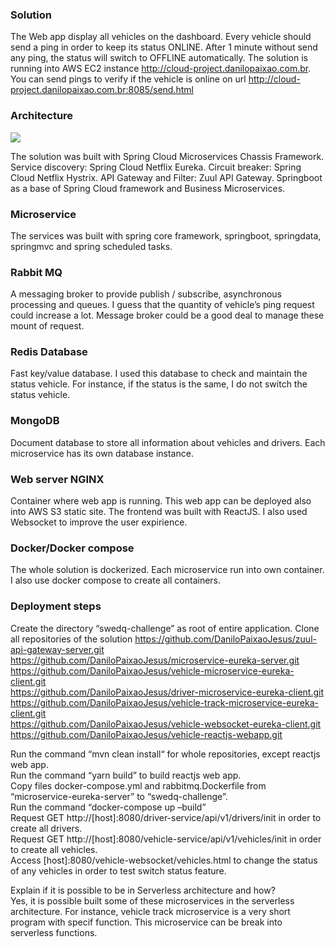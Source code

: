 ### Solution
The Web app display all vehicles on the dashboard. Every vehicle should send a ping in order to keep its status ONLINE. After 1 minute without send any ping, the status will switch to OFFLINE automatically.
The solution is running into AWS EC2 instance http://cloud-project.danilopaixao.com.br.
You can send pings to verify if the vehicle is online on url http://cloud-project.danilopaixao.com.br:8085/send.html

### Architecture
![](https://s3.amazonaws.com/bucket.danilopaixao.com.br/spring-cloud-vehicle-solution.png)

The solution was built with Spring Cloud Microservices Chassis Framework.
Service discovery: Spring Cloud Netflix Eureka. 
Circuit breaker: Spring Cloud Netflix Hystrix.
API Gateway and Filter: Zuul API Gateway.
Springboot as a base of Spring Cloud framework and Business Microservices.

### Microservice
The services was built with spring core framework, springboot, springdata, springmvc and spring scheduled tasks.

### Rabbit MQ
A messaging broker to provide publish / subscribe, asynchronous processing and queues.
I guess that the quantity of vehicle’s ping request could increase a lot. Message broker could be a good deal to manage these mount of request.

### Redis Database
Fast key/value database. I used this database to check and maintain the status vehicle.
For instance, if the status is the same, I do not switch the status vehicle.

### MongoDB
Document database to store all information about vehicles and drivers. Each microservice has its own database instance.

### Web server NGINX
Container where web app is running. This web app can be deployed also into AWS S3 static site. The frontend was built with ReactJS. I also used Websocket to improve the user expirience.

### Docker/Docker compose
The whole solution is dockerized. Each microservice run into own container. I also use docker compose to create all containers.

### Deployment steps
Create the directory “swedq-challenge” as root of entire application.
Clone all repositories of the solution
https://github.com/DaniloPaixaoJesus/zuul-api-gateway-server.git<br>
https://github.com/DaniloPaixaoJesus/microservice-eureka-server.git<br>
https://github.com/DaniloPaixaoJesus/vehicle-microservice-eureka-client.git<br>
https://github.com/DaniloPaixaoJesus/driver-microservice-eureka-client.git<br>
https://github.com/DaniloPaixaoJesus/vehicle-track-microservice-eureka-client.git<br>
https://github.com/DaniloPaixaoJesus/vehicle-websocket-eureka-client.git<br>
https://github.com/DaniloPaixaoJesus/vehicle-reactjs-webapp.git<br>

Run the command “mvn clean install“ for whole repositories, except reactjs web app.<br>
Run the command “yarn build” to build reactjs web app.<br>
Copy files docker-compose.yml and rabbitmq.Dockerfile from “microservice-eureka-server” to “swedq-challenge”.<br>
Run the command “docker-compose up –build”<br>
Request GET http://[host]:8080/driver-service/api/v1/drivers/init in order to create all drivers.<br>
Request GET http://[host]:8080/vehicle-service/api/v1/vehicles/init in order to create all vehicles.<br>
Access [host]:8080/vehicle-websocket/vehicles.html to change the status of any vehicles in order to test switch status feature.<br>

Explain if it is possible to be in Serverless architecture and how?<br>
Yes, it is possible built some of these microservices in the serverless architecture. For instance, vehicle track microservice is a very short program with specif function. This microservice can be break into serverless functions.
